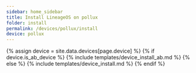```yaml
---
sidebar: home_sidebar
title: Install LineageOS on pollux
folder: install
permalink: /devices/pollux/install
device: pollux
---
```

{% assign device = site.data.devices[page.device] %}
{% if device.is_ab_device %}
{% include templates/device_install_ab.md %}
{% else %}
{% include templates/device_install.md %}
{% endif %}
